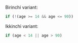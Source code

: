 Birinchi variant:

```js
if (!(age >= 14 && age <= 90))
```

Ikkinchi variant:

```js
if (age < 14 || age > 90)
```

